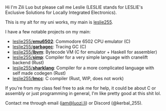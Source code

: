 Hi I'm Zili Luo but please call me Leslie (LESLIE stands for LESLIE's Exclusive Solutions for Locally Integrated Electronics).

This is my alt for my uni works, my main is [leslie255](https://github.com/leslie255).

I have a few notable projects on my main:
- [leslie255/**emu6502**](https://github.com/leslie255/emu6502): Commodore 6502 CPU emulator (C)
- [leslie255/**garbagec**](https://github.com/leslie255/garbagec): Tracing GC (C)
- [leslie255/**lbvm**](https://github.com/leslie255/lbvm): Bytecode VM (C for emulator + Haskell for assembler)
- [leslie255/**simp**](https://github.com/leslie255/simp): Compiler for a very simple language with cranelift backend (Rust)
- [leslie255/**sharklang**](https://github.com/leslie255/sharklang): Compiler for a more complicated language with self made codegen (Rust) 
- [leslie255/**lmcc**](https://github.com/leslie255/lmcc): C compiler (Rust, WIP, does not work)

If you're from my class feel free to ask me for help, it could be about C or assembly or just programming in general, I'm like pretty good at this shit lol.

Contact me through email ([iam@luozi.li](mailto:iam@luozi.li)) or Discord (@kerbal_255).
